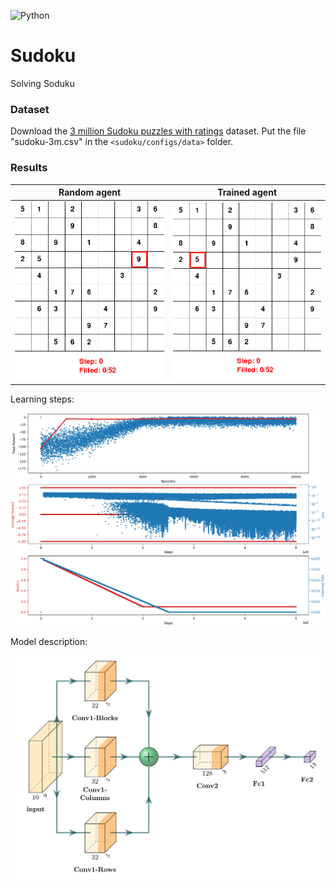 ![Python](https://img.shields.io/badge/python-3.11.7-blue.svg)


# Sudoku
Solving Soduku


### Dataset

Download the [3 million Sudoku puzzles with ratings](https://www.kaggle.com/datasets/radcliffe/3-million-sudoku-puzzles-with-ratings) dataset. Put the file "sudoku-3m.csv" in the `<sudoku/configs/data>` folder.


### Results

Random agent                           | Trained agent
:-------------------------------------:|:----------------------------------:
![Start](fig/step-start-episode-0.gif) | ![End](fig/step-end-episode-0.gif)


Learning steps:

![End](fig/summarize.png)


Model description:

![End](fig/model.png)
